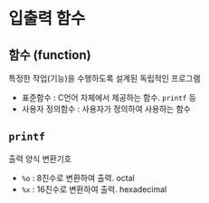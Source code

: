 # 입출력 함수

## 함수 (function)

특정한 작업(기능)을 수행하도록 설계된 독립적인 프로그램

* 표준함수 : C언어 자체에서 제공하는 함수. `printf` 등
* 사용자 정의함수 : 사용자가 정의하여 사용하는 함수

## `printf`

출력 양식 변환기호

* `%o` : 8진수로 변환하여 출력. octal
* `%x` : 16진수로 변환하여 출력. hexadecimal
